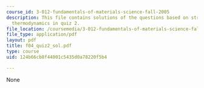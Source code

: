```yaml
---
course_id: 3-012-fundamentals-of-materials-science-fall-2005
description: This file contains solutions of the questions based on structure and
  thermodynamics in quiz 2.
file_location: /coursemedia/3-012-fundamentals-of-materials-science-fall-2005/124b66cb8f44001c5435d0a78220f5b4_f04_quiz2_sol.pdf
file_type: application/pdf
layout: pdf
title: f04_quiz2_sol.pdf
type: course
uid: 124b66cb8f44001c5435d0a78220f5b4

---
```

None